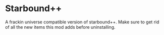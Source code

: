 # Starbound++

A frackin universe compatible version of starbound++. Make sure to get rid of all the new items this mod adds before uninstalling.
